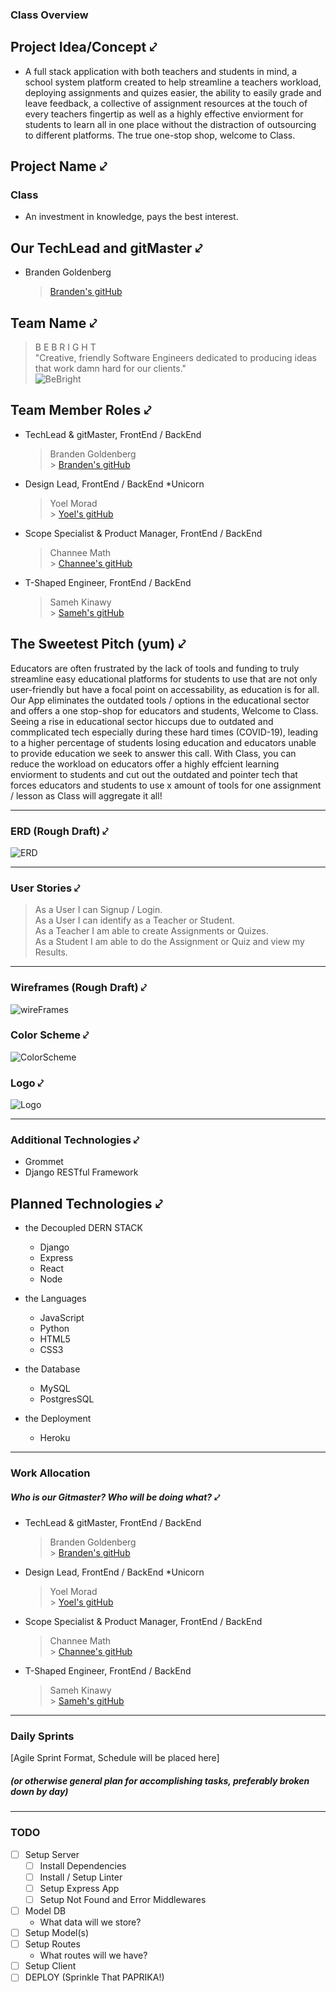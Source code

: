 ### Class Overview

## Project Idea/Concept ⤦

- A full stack application with both teachers and students in mind, a school system platform created to help streamline a teachers workload, deploying assignments and quizes easier, the ability to easily grade and leave feedback, a collective of assignment resources at the touch of every teachers fingertip as well as a highly effective enviorment for students to learn all in one place without the distraction of outsourcing to different platforms. The true one-stop shop, welcome to Class.

## Project Name ⤦

### Class

- An investment in knowledge, pays the best interest.<br>

## Our TechLead and gitMaster ⤦

- Branden Goldenberg<br>
  > [Branden's gitHub](https://github.com/BGoldenberg161)

## Team Name ⤦

> B E B R I G H T<br>
> "Creative, friendly Software Engineers dedicated to producing ideas that work damn hard for our clients."<br> ![BeBright](https://i.imgur.com/g1dU8DF.png)

## Team Member Roles ⤦

- TechLead & gitMaster, FrontEnd / BackEnd
  > Branden Goldenberg<br> > [Branden's gitHub](https://github.com/BGoldenberg161)

- Design Lead, FrontEnd / BackEnd *Unicorn

  > Yoel Morad<br> > [Yoel's gitHub](https://github.com/yoel0)

- Scope Specialist & Product Manager, FrontEnd / BackEnd

  > Channee Math<br> > [Channee's gitHub](https://github.com/chamon562)

- T-Shaped Engineer, FrontEnd / BackEnd

  > Sameh Kinawy<br> > [Sameh's gitHub](https://github.com/kinawy)


## The Sweetest Pitch (yum) ⤦

Educators are often frustrated by the lack of tools and funding to truly streamline easy educational platforms for students to use that are not only user-friendly but have a focal point on accessability, as education is for all.
Our App eliminates the outdated tools / options in the educational sector and offers a one stop-shop for educators and students, Welcome to Class.
Seeing a rise in educational sector hiccups due to outdated and commplicated tech especially during these hard times (COVID-19), leading to a higher percentage of students losing education and educators unable to provide education we seek to answer this call.
With Class, you can reduce the workload on educators offer a highly effcient learning enviorment to students and cut out the outdated and pointer tech that forces educators and students to use x amount of tools for one assignment / lesson as Class will aggregate it all!

---

### ERD (Rough Draft) ⤦

![ERD](https://i.imgur.com/J8TI6Ci.png)

---

### User Stories ⤦

> As a User I can Signup / Login.<br>
> As a User I can identify as a Teacher or Student.<br>
> As a Teacher I am able to create Assignments or Quizes.<br>
> As a Student I am able to do the Assignment or Quiz and view my Results.<br>

---

### Wireframes (Rough Draft) ⤦

![wireFrames](https://i.imgur.com/fQDjWlb.png)

### Color Scheme ⤦

![ColorScheme](https://i.imgur.com/0SlQCA7.png)

### Logo ⤦

![Logo](https://i.imgur.com/ltH8i9E.png)

---

### Additional Technologies ⤦

- Grommet
- Django RESTful Framework

## Planned Technologies ⤦

- the Decoupled DERN STACK
  - Django
  - Express
  - React
  - Node

- the Languages
  - JavaScript
  - Python
  - HTML5
  - CSS3

- the Database
  - MySQL
  - PostgresSQL

- the Deployment
  - Heroku

---

### Work Allocation

##### Who is our Gitmaster? Who will be doing what? ⤦

- TechLead & gitMaster, FrontEnd / BackEnd
  > Branden Goldenberg<br> > [Branden's gitHub](https://github.com/BGoldenberg161)

- Design Lead, FrontEnd / BackEnd *Unicorn

  > Yoel Morad<br> > [Yoel's gitHub](https://github.com/yoel0)

- Scope Specialist & Product Manager, FrontEnd / BackEnd

  > Channee Math<br> > [Channee's gitHub](https://github.com/chamon562)

- T-Shaped Engineer, FrontEnd / BackEnd

  > Sameh Kinawy<br> > [Sameh's gitHub](https://github.com/kinawy)

---

### Daily Sprints

[Agile Sprint Format, Schedule will be placed here]

##### (or otherwise general plan for accomplishing tasks, preferably broken down by day)

---

### TODO

- [ ] Setup Server
  - [ ] Install Dependencies
  - [ ] Install / Setup Linter
  - [ ] Setup Express App
  - [ ] Setup Not Found and Error Middlewares
- [ ] Model DB
  - What data will we store?
- [ ] Setup Model(s)
- [ ] Setup Routes
  - What routes will we have?
- [ ] Setup Client
- [ ] DEPLOY (Sprinkle That PAPRIKA!)